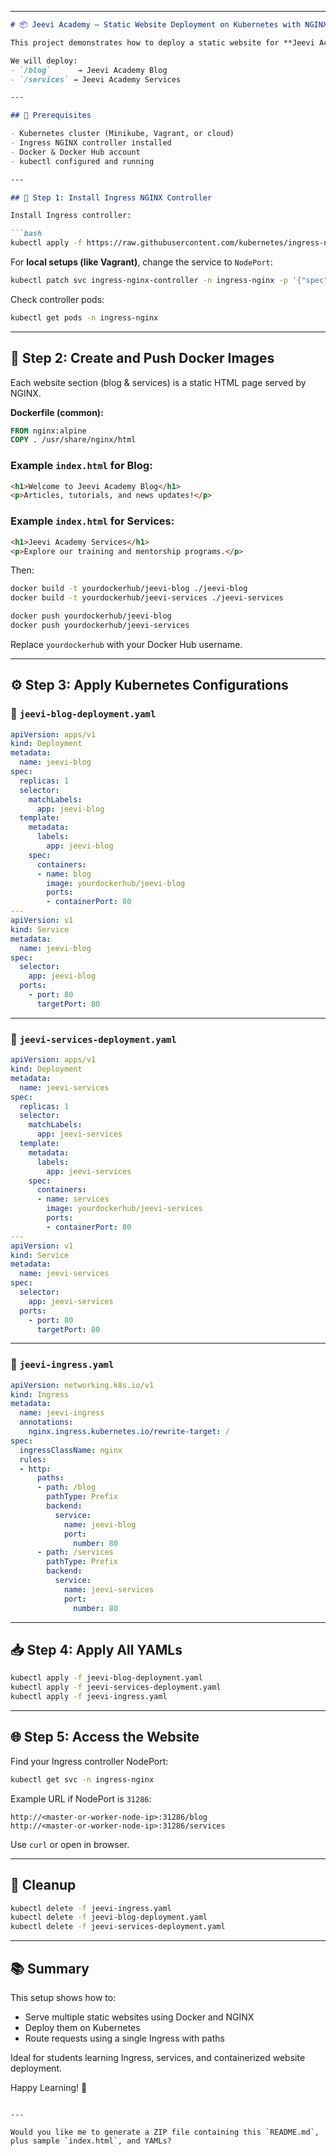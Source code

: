 
---

````markdown
# 📦 Jeevi Academy – Static Website Deployment on Kubernetes with NGINX Ingress

This project demonstrates how to deploy a static website for **Jeevi Academy** using Kubernetes, with NGINX Ingress and path-based routing.

We will deploy:
- `/blog`      → Jeevi Academy Blog
- `/services` → Jeevi Academy Services

---

## 🚀 Prerequisites

- Kubernetes cluster (Minikube, Vagrant, or cloud)
- Ingress NGINX controller installed
- Docker & Docker Hub account
- kubectl configured and running

---

## 🔧 Step 1: Install Ingress NGINX Controller

Install Ingress controller:

```bash
kubectl apply -f https://raw.githubusercontent.com/kubernetes/ingress-nginx/controller-v1.1.1/deploy/static/provider/cloud/deploy.yaml
````

For **local setups (like Vagrant)**, change the service to `NodePort`:

```bash
kubectl patch svc ingress-nginx-controller -n ingress-nginx -p '{"spec": {"type": "NodePort"}}'
```

Check controller pods:

```bash
kubectl get pods -n ingress-nginx
```

---

## 📄 Step 2: Create and Push Docker Images

Each website section (blog & services) is a static HTML page served by NGINX.

**Dockerfile (common):**

```Dockerfile
FROM nginx:alpine
COPY . /usr/share/nginx/html
```

### Example `index.html` for Blog:

```html
<h1>Welcome to Jeevi Academy Blog</h1>
<p>Articles, tutorials, and news updates!</p>
```

### Example `index.html` for Services:

```html
<h1>Jeevi Academy Services</h1>
<p>Explore our training and mentorship programs.</p>
```

Then:

```bash
docker build -t yourdockerhub/jeevi-blog ./jeevi-blog
docker build -t yourdockerhub/jeevi-services ./jeevi-services

docker push yourdockerhub/jeevi-blog
docker push yourdockerhub/jeevi-services
```

Replace `yourdockerhub` with your Docker Hub username.

---

## ⚙️ Step 3: Apply Kubernetes Configurations

### 🧱 `jeevi-blog-deployment.yaml`

```yaml
apiVersion: apps/v1
kind: Deployment
metadata:
  name: jeevi-blog
spec:
  replicas: 1
  selector:
    matchLabels:
      app: jeevi-blog
  template:
    metadata:
      labels:
        app: jeevi-blog
    spec:
      containers:
      - name: blog
        image: yourdockerhub/jeevi-blog
        ports:
        - containerPort: 80
---
apiVersion: v1
kind: Service
metadata:
  name: jeevi-blog
spec:
  selector:
    app: jeevi-blog
  ports:
    - port: 80
      targetPort: 80
```

---

### 🧱 `jeevi-services-deployment.yaml`

```yaml
apiVersion: apps/v1
kind: Deployment
metadata:
  name: jeevi-services
spec:
  replicas: 1
  selector:
    matchLabels:
      app: jeevi-services
  template:
    metadata:
      labels:
        app: jeevi-services
    spec:
      containers:
      - name: services
        image: yourdockerhub/jeevi-services
        ports:
        - containerPort: 80
---
apiVersion: v1
kind: Service
metadata:
  name: jeevi-services
spec:
  selector:
    app: jeevi-services
  ports:
    - port: 80
      targetPort: 80
```

---

### 🧭 `jeevi-ingress.yaml`

```yaml
apiVersion: networking.k8s.io/v1
kind: Ingress
metadata:
  name: jeevi-ingress
  annotations:
    nginx.ingress.kubernetes.io/rewrite-target: /
spec:
  ingressClassName: nginx
  rules:
  - http:
      paths:
      - path: /blog
        pathType: Prefix
        backend:
          service:
            name: jeevi-blog
            port:
              number: 80
      - path: /services
        pathType: Prefix
        backend:
          service:
            name: jeevi-services
            port:
              number: 80
```

---

## 📥 Step 4: Apply All YAMLs

```bash
kubectl apply -f jeevi-blog-deployment.yaml
kubectl apply -f jeevi-services-deployment.yaml
kubectl apply -f jeevi-ingress.yaml
```

---

## 🌐 Step 5: Access the Website

Find your Ingress controller NodePort:

```bash
kubectl get svc -n ingress-nginx
```

Example URL if NodePort is `31286`:

```
http://<master-or-worker-node-ip>:31286/blog
http://<master-or-worker-node-ip>:31286/services
```

Use `curl` or open in browser.

---

## 🧹 Cleanup

```bash
kubectl delete -f jeevi-ingress.yaml
kubectl delete -f jeevi-blog-deployment.yaml
kubectl delete -f jeevi-services-deployment.yaml
```

---

## 📚 Summary

This setup shows how to:

* Serve multiple static websites using Docker and NGINX
* Deploy them on Kubernetes
* Route requests using a single Ingress with paths

Ideal for students learning Ingress, services, and containerized website deployment.

Happy Learning! 🚀

```

---

Would you like me to generate a ZIP file containing this `README.md`, plus sample `index.html`, and YAMLs?
```
